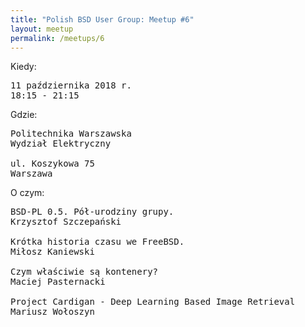 ```yaml
---
title: "Polish BSD User Group: Meetup #6"
layout: meetup
permalink: /meetups/6
---
```

Kiedy:
<pre>
11 października 2018 r.
18:15 - 21:15
</pre>
Gdzie:
<pre>
Politechnika Warszawska
Wydział Elektryczny

ul. Koszykowa 75
Warszawa
</pre>
O czym:
<pre style="white-space: pre-wrap;">
BSD-PL 0.5. Pół-urodziny grupy.
Krzysztof Szczepański

Krótka historia czasu we FreeBSD.
Miłosz Kaniewski

Czym właściwie są kontenery?
Maciej Pasternacki

Project Cardigan - Deep Learning Based Image Retrieval
Mariusz Wołoszyn
</pre>

